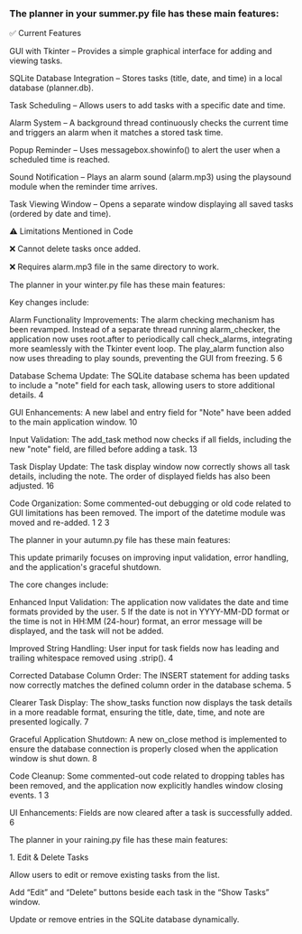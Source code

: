 <html>
<head>
<title>school-epr</title>
</head>
<body>
<h3>The planner in your summer.py file has these main features:</h3>
<p>✅ Current Features</p>
<p>GUI with Tkinter –
Provides a simple graphical interface for adding and viewing tasks.</p>
<p>SQLite Database Integration –
Stores tasks (title, date, and time) in a local database (planner.db).</p>
<p>Task Scheduling –
Allows users to add tasks with a specific date and time.</p>
<p>Alarm System –
A background thread continuously checks the current time and triggers an alarm when it matches a stored task time.</p>
<p>Popup Reminder –
Uses messagebox.showinfo() to alert the user when a scheduled time is reached.</p>
<p>Sound Notification –
Plays an alarm sound (alarm.mp3) using the playsound module when the reminder time arrives.</p>
<p>Task Viewing Window –
Opens a separate window displaying all saved tasks (ordered by date and time).</p>
<p>⚠️ Limitations Mentioned in Code</p>
<p>❌ Cannot delete tasks once added.</p>
<p>❌ Requires alarm.mp3 file in the same directory to work.</p>
<p>The planner in your winter.py file has these main features:</p>
<p>Key changes include:</p>
<p>Alarm Functionality Improvements: The alarm checking mechanism has been revamped. Instead of a separate thread running alarm_checker, the application now uses root.after to periodically call check_alarms, integrating more seamlessly with the Tkinter event loop. The play_alarm function also now uses threading to play sounds, preventing the GUI from freezing. 5 6</p>
<p>Database Schema Update: The SQLite database schema has been updated to include a "note" field for each task, allowing users to store additional details. 4</p>
<p>GUI Enhancements: A new label and entry field for "Note" have been added to the main application window. 10</p>
<p>Input Validation: The add_task method now checks if all fields, including the new "note" field, are filled before adding a task. 13</p>
<p>Task Display Update: The task display window now correctly shows all task details, including the note. The order of displayed fields has also been adjusted. 16</p>
<p>Code Organization: Some commented-out debugging or old code related to GUI limitations has been removed. The import of the datetime module was moved and re-added. 1 2 3</p>

<p>The planner in your autumn.py file has these main features:</p>
<p>This update primarily focuses on improving input validation, error handling, and the application's graceful shutdown.</p>
<p>The core changes include:</p>
<p>Enhanced Input Validation: The application now validates the date and time formats provided by the user. 5 If the date is not in YYYY-MM-DD format or the time is not in HH:MM (24-hour) format, an error message will be displayed, and the task will not be added.</p>
<p>Improved String Handling: User input for task fields now has leading and trailing whitespace removed using .strip(). 4</p>
<p>Corrected Database Column Order: The INSERT statement for adding tasks now correctly matches the defined column order in the database schema. 5</p>
<p>Clearer Task Display: The show_tasks function now displays the task details in a more readable format, ensuring the title, date, time, and note are presented logically. 7</p>
<p>Graceful Application Shutdown: A new on_close method is implemented to ensure the database connection is properly closed when the application window is shut down. 8</p>
<p>Code Cleanup: Some commented-out code related to dropping tables has been removed, and the application now explicitly handles window closing events. 1 3</p>
<p>UI Enhancements: Fields are now cleared after a task is successfully added. 6</p>

<p>The planner in your raining.py file has these main features:</p>
<p>1. Edit & Delete Tasks</p>
<p>Allow users to edit or remove existing tasks from the list.</p>
<p>Add “Edit” and “Delete” buttons beside each task in the “Show Tasks” window.</p>
<p>Update or remove entries in the SQLite database dynamically.</p>
</body>
</html>


